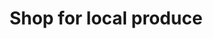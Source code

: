 ---
title: Shop for local produce
subtag: Imported fruits and vegetables can have at least twice the carbon footprint of locally grown produce. Frozen produce that's imported has about a 9x greater carbon footprint.
shortName: farmers-market
thumbnail: { 
    src: "./src/_includes/img/actions/market.jpg", 
    alt: "Farmer's market in Taiwan",
    caption: 'Photo credit: <a href="https://shanghaiskies.com/">Shanghai Skies blog</a>'
}
contributors:
    - 
        - display: "Fershad"
        - twitter: "@fershad"
        - github: "fishintaiwan"
---